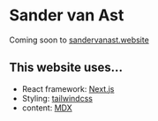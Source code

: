 # Sander van Ast
Coming soon to [sandervanast.website](https://sandervanast.website/)

## This website uses...
- React framework: [Next.js](https://nextjs.org/)
- Styling: [tailwindcss](https://tailwindcss.com/)
- content: [MDX](https://mdxjs.com/)


